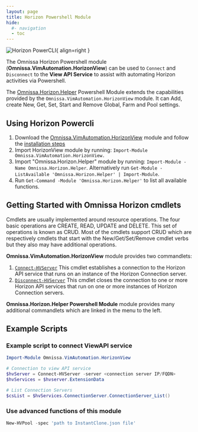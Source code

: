 ```yaml
---
layout: page
title: Horizon Powershell Module
hide:
  #- navigation
  - toc
---
```

![Horizon PowerCLI](../../../assets/logos/powercli-256.png){ align=right }

The Omnissa Horizon Powershell module (**Omnissa.VimAutomation.HorizonView**) can be used to `Connect` and `Disconnect` to the **View API Service** to assist with automating Horizon activities via Powershell.

The [Omnissa.Horizon.Helper](https://github.com/euc-oss/euc-samples/tree/main/Horizon-Samples/Omnissa.Horizon.Helper) Powershell Module extends the capabilities provided by the `Omnissa.VimAutomation.HorizonView` module. It can Add, create New, Get, Set, Start and Remove Global, Farm and Pool settings.

## Using Horizon Powercli

1. Download the [Omnissa.VimAutomation.HorizonView](https://github.com/euc-dev/horizon-powercli/releases/download/2503/horizon4powercli_2503.zip) module and follow the [installation steps](./download/index.md#installation-steps)
2. Import HorizonView module by running: `Import-Module Omnissa.VimAutomation.HorizonView.`
3. Import "Omnissa.Horizon.Helper" module by running: `Import-Module -Name Omnissa.Horizon.Helper`. Alternatively run `Get-Module -ListAvailable 'Omnissa.Horizon.Helper' | Import-Module`.
4. Run `Get-Command -Module 'Omnissa.Horizon.Helper'` to list all available functions.

## Getting Started with Omnissa Horizon cmdlets

Cmdlets are usually implemented around resource operations. The four basic operations are CREATE, READ, UPDATE and DELETE. This set of operations is known as CRUD. Most of the cmdlets support CRUD which are respectively cmdlets that start with the New/Get/Set/Remove cmdlet verbs but they also may have additional operations.

**Omnissa.VimAutomation.HorizonView** module provides two commandlets:

1. [`Connect-HVServer`](connect-hvserver/index.md) This cmdlet establishes a connection to the Horizon API service that runs on an instance of the Horizon Connection server.
2. [`Disconnect-HVServer`](disconnect-hvserver/index.md) This cmdlet closes the connection to one or more Horizon API services that run on one or more instances of Horizon Connection servers.

**Omnissa.Horizon.Helper Powershell Module** module provides many additional commandlets which are linked in the menu to the left.

## Example Scripts

### Example script to connect ViewAPI service

```powershell
Import-Module Omnissa.VimAutomation.HorizonView

# Connection to view API service
$hvServer = Connect-HVServer -server <connection server IP/FQDN>
$hvServices = $hvserver.ExtensionData

# List Connection Servers
$csList = $hvServices.ConnectionServer.ConnectionServer_List()
```

### Use advanced functions of this module

```powershell
New-HVPool -spec 'path to InstantClone.json file'
```
